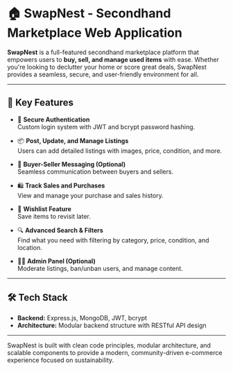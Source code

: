 # 🏠 SwapNest - Secondhand Marketplace Web Application

**SwapNest** is a full-featured secondhand marketplace platform that empowers users to **buy, sell, and manage used items** with ease. Whether you're looking to declutter your home or score great deals, SwapNest provides a seamless, secure, and user-friendly environment for all.

---

## 🚀 Key Features

- 🔐 **Secure Authentication**  
  Custom login system with JWT and bcrypt password hashing.

- 📦 **Post, Update, and Manage Listings**  
  Users can add detailed listings with images, price, condition, and more.

- 💬 **Buyer-Seller Messaging (Optional)**  
  Seamless communication between buyers and sellers.

- 🛍️ **Track Sales and Purchases**  
  View and manage your purchase and sales history.

- 🌟 **Wishlist Feature**  
  Save items to revisit later.

- 🔍 **Advanced Search & Filters**  
  Find what you need with filtering by category, price, condition, and location.

- 🧑‍💼 **Admin Panel (Optional)**  
  Moderate listings, ban/unban users, and manage content.

---

## 🛠️ Tech Stack 
- **Backend:** Express.js, MongoDB, JWT, bcrypt   
- **Architecture:** Modular backend structure with RESTful API design  

---

SwapNest is built with clean code principles, modular architecture, and scalable components to provide a modern, community-driven e-commerce experience focused on sustainability.

